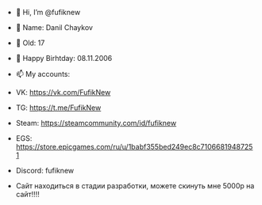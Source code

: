 - 👋 Hi, I’m @fufiknew
- 👀 Name: Danil Chaykov
- 🌱 Old: 17
- 💞️ Happy Birhtday: 08.11.2006
- 📫 My accounts:
- VK: https://vk.com/FufikNew
- TG: https://t.me/FufikNew
- Steam: https://steamcommunity.com/id/fufiknew
- EGS: https://store.epicgames.com/ru/u/1babf355bed249ec8c71066819487251
- Discord: fufiknew

- Сайт находиться в стадии разработки, можете скинуть мне 5000р на сайт!!!!
<!---
fufiknew/fufiknew is a ✨ special ✨ repository because its `README.md` (this file) appears on your GitHub profile.
You can click the Preview link to take a look at your changes.
--->
